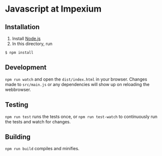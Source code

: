 # Javascript at Impexium

## Installation

1. Install [Node.js](https://nodejs.org)
2. In this directory, run
```
$ npm install
```

## Development

`npm run watch` and open the `dist/index.html` in your browser. Changes made to `src/main.js` or any dependencies will show up on reloading the webbrowser.

## Testing

`npm run test` runs the tests once, or `npm run test-watch` to continuously run the tests and watch for changes.

## Building

`npm run build` compiles and minifies.

